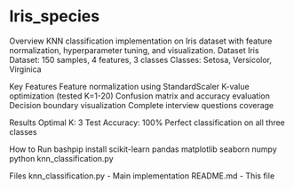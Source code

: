 # Iris_species
Overview
KNN classification implementation on Iris dataset with feature normalization, hyperparameter tuning, and visualization.
Dataset
Iris Dataset: 150 samples, 4 features, 3 classes
Classes: Setosa, Versicolor, Virginica

Key Features
Feature normalization using StandardScaler
K-value optimization (tested K=1-20)
Confusion matrix and accuracy evaluation
Decision boundary visualization
Complete interview questions coverage

Results
Optimal K: 3
Test Accuracy: 100%
Perfect classification on all three classes

How to Run
bashpip install scikit-learn pandas matplotlib seaborn numpy
python knn_classification.py

Files
knn_classification.py - Main implementation
README.md - This file
